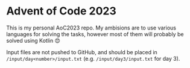 # Advent of Code 2023

This is my personal AoC2023 repo. My ambisions are to use various languages for solving the tasks, however most of them will probably be solved using Kotlin 😍

Input files are not pushed to GitHub, and should be placed in ```/input/day<number>/input.txt``` (e.g. ```/input/day3/input.txt``` for day 3).